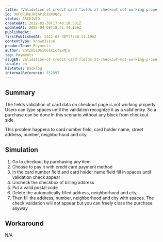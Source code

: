 ```yaml
---
title: 'Validation of credit card fields at checkout not working properly'
id: 3eF0RQXpJWjAP1biEW9Qdy
status: ARCHIVED
createdAt: 2022-03-30T17:40:10.581Z
updatedAt: 2022-04-08T18:41:44.156Z
publishedAt: 
firstPublishedAt: 2022-03-30T17:40:11.195Z
contentType: knownIssue
productTeam: Payments
author: 2mXZkbi0oi061KicTExNjo
tag: Payments
slugEN: validation-of-credit-card-fields-at-checkout-not-working-properly
locale: en
kiStatus: Backlog
internalReference: 552897
---
```


## Summary


The fields validation of card data on checkout page is not working properly. Users can type spaces until the validation recognize it as a valid entry. So a purchase can be done in this scenario without any block from checkout side.

This problem happens to card number field, card holder name, street address, number, neighborhood and city.



## Simulation



1. Go to checkout by purchasing any item
2. Choose to pay it with credit card payment method
3. In the card number field and card holder name field fill in spaces until validation check appear
4. Uncheck the checkbox of billing address
5. Put a valid postal code
6. Delete the automatically filled address, neighborhood and city.
7. Then fill the address, number, neighborhood and city with spaces. The check validation will not appear but you can freely close the purchase anyway



## Workaround


N/A

